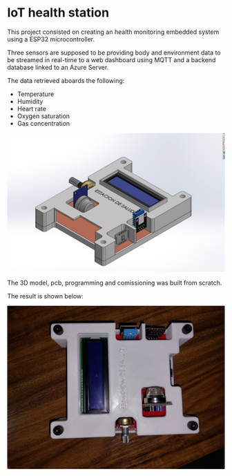 # IoT health station

This project consisted on creating an health monitoring embedded system using a ESP32 microcontroller.

Three sensors are supposed to be providing body and environment data to be streamed in real-time to a web dashboard using MQTT and a backend database linked to an Azure Server.

The data retrieved aboards the following:
- Temperature
- Humidity
- Heart rate
- Oxygen saturation
- Gas concentration

![3D Model](Photos/3D_model.jpg)

The 3D model, pcb, programming and comissioning was built from scratch.

The result is shown below:

![Health Station result](Photos/Health_Station_result.jpg)
